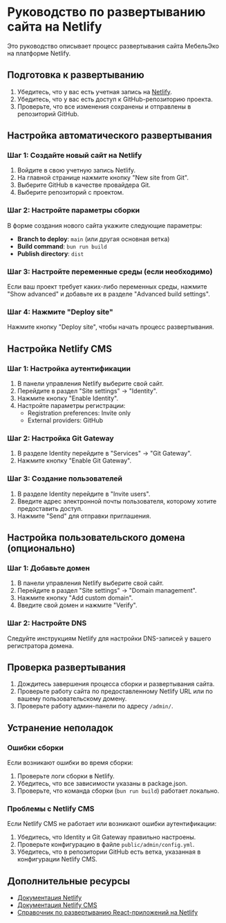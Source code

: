 # Руководство по развертыванию сайта на Netlify

Это руководство описывает процесс развертывания сайта МебельЭко на платформе Netlify.

## Подготовка к развертыванию

1. Убедитесь, что у вас есть учетная запись на [Netlify](https://www.netlify.com/).
2. Убедитесь, что у вас есть доступ к GitHub-репозиторию проекта.
3. Проверьте, что все изменения сохранены и отправлены в репозиторий GitHub.

## Настройка автоматического развертывания

### Шаг 1: Создайте новый сайт на Netlify

1. Войдите в свою учетную запись Netlify.
2. На главной странице нажмите кнопку "New site from Git".
3. Выберите GitHub в качестве провайдера Git.
4. Выберите репозиторий с проектом.

### Шаг 2: Настройте параметры сборки

В форме создания нового сайта укажите следующие параметры:

- **Branch to deploy**: `main` (или другая основная ветка)
- **Build command**: `bun run build`
- **Publish directory**: `dist`

### Шаг 3: Настройте переменные среды (если необходимо)

Если ваш проект требует каких-либо переменных среды, нажмите "Show advanced" и добавьте их в разделе "Advanced build settings".

### Шаг 4: Нажмите "Deploy site"

Нажмите кнопку "Deploy site", чтобы начать процесс развертывания.

## Настройка Netlify CMS

### Шаг 1: Настройка аутентификации

1. В панели управления Netlify выберите свой сайт.
2. Перейдите в раздел "Site settings" → "Identity".
3. Нажмите кнопку "Enable Identity".
4. Настройте параметры регистрации:
   - Registration preferences: Invite only
   - External providers: GitHub

### Шаг 2: Настройка Git Gateway

1. В разделе Identity перейдите в "Services" → "Git Gateway".
2. Нажмите кнопку "Enable Git Gateway".

### Шаг 3: Создание пользователей

1. В разделе Identity перейдите в "Invite users".
2. Введите адрес электронной почты пользователя, которому хотите предоставить доступ.
3. Нажмите "Send" для отправки приглашения.

## Настройка пользовательского домена (опционально)

### Шаг 1: Добавьте домен

1. В панели управления Netlify выберите свой сайт.
2. Перейдите в раздел "Site settings" → "Domain management".
3. Нажмите кнопку "Add custom domain".
4. Введите свой домен и нажмите "Verify".

### Шаг 2: Настройте DNS

Следуйте инструкциям Netlify для настройки DNS-записей у вашего регистратора домена.

## Проверка развертывания

1. Дождитесь завершения процесса сборки и развертывания сайта.
2. Проверьте работу сайта по предоставленному Netlify URL или по вашему пользовательскому домену.
3. Проверьте работу админ-панели по адресу `/admin/`.

## Устранение неполадок

### Ошибки сборки

Если возникают ошибки во время сборки:

1. Проверьте логи сборки в Netlify.
2. Убедитесь, что все зависимости указаны в package.json.
3. Проверьте, что команда сборки (`bun run build`) работает локально.

### Проблемы с Netlify CMS

Если Netlify CMS не работает или возникают ошибки аутентификации:

1. Убедитесь, что Identity и Git Gateway правильно настроены.
2. Проверьте конфигурацию в файле `public/admin/config.yml`.
3. Убедитесь, что в репозитории GitHub есть ветка, указанная в конфигурации Netlify CMS.

## Дополнительные ресурсы

- [Документация Netlify](https://docs.netlify.com/)
- [Документация Netlify CMS](https://www.netlifycms.org/docs/intro/)
- [Справочник по развертыванию React-приложений на Netlify](https://www.netlify.com/blog/2016/07/22/deploy-react-apps-in-less-than-30-seconds/)
